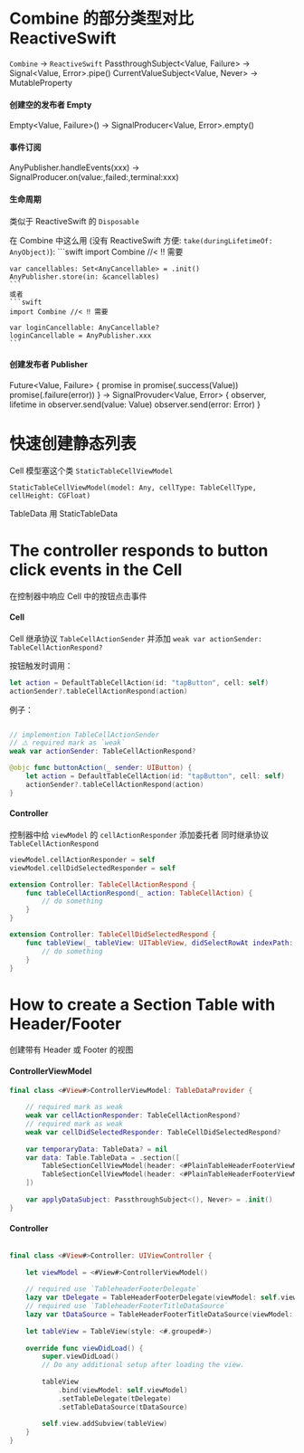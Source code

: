 #  Combine 的部分类型对比 ReactiveSwift

`Combine` -> `ReactiveSwift`
PassthroughSubject<Value, Failure> -> Signal<Value, Error>.pipe()
CurrentValueSubject<Value, Never> -> MutableProperty<Value>

#### 创建空的发布者 Empty
Empty<Value, Failure>() -> SignalProducer<Value, Error>.empty()

#### 事件订阅
AnyPublisher.handleEvents(xxx) -> SignalProducer.on(value:,failed:,terminal:xxx)

#### 生命周期
类似于 ReactiveSwift 的 `Disposable`

在 Combine 中这么用 (没有 ReactiveSwift 方便: `take(duringLifetimeOf: AnyObject)`):
    ```swift
    import Combine //< ‼️ 需要
    
    var cancellables: Set<AnyCancellable> = .init()
    AnyPublisher.store(in: &cancellables)
    ```
    或者
    ```swift
    import Combine //< ‼️ 需要
        
    var loginCancellable: AnyCancellable?
    loginCancellable = AnyPublisher.xxx
    ```

#### 创建发布者 Publisher
Future<Value, Failure> { promise in 
    promise(.success(Value))
    promise(.failure(error))
} 
-> 
SignalProvuder<Value, Error> { observer, lifetime in 
    observer.send(value: Value)
    observer.send(error: Error)
}


#  快速创建静态列表

Cell 模型塞这个类 `StaticTableCellViewModel`

`StaticTableCellViewModel(model: Any, cellType: TableCellType, cellHeight: CGFloat)`

TableData 用 StaticTableData


#  The controller responds to button click events in the Cell

在控制器中响应 Cell 中的按钮点击事件

#### Cell

Cell 继承协议 `TableCellActionSender`
并添加 `weak var actionSender: TableCellActionRespond?`

按钮触发时调用：
```swift
let action = DefaultTableCellAction(id: "tapButton", cell: self)
actionSender?.tableCellActionRespond(action)
```

例子：
```swift

// implemention TableCellActionSender
// ⚠️ required mark as `weak`
weak var actionSender: TableCellActionRespond?

@objc func buttonAction(_ sender: UIButton) {
    let action = DefaultTableCellAction(id: "tapButton", cell: self)
    actionSender?.tableCellActionRespond(action)
}
```

#### Controller

控制器中给 `viewModel` 的 `cellActionResponder` 添加委托者
同时继承协议 `TableCellActionRespond`
```swift
viewModel.cellActionResponder = self 
viewModel.cellDidSelectedResponder = self

extension Controller: TableCellActionRespond {
    func tableCellActionRespond(_ action: TableCellAction) {
        // do something
    }
}

extension Controller: TableCellDidSelectedRespond {
    func tableView(_ tableView: UITableView, didSelectRowAt indexPath: IndexPath) {
        // do something
    }
}
```

#  How to create a Section Table with Header/Footer

创建带有 Header 或 Footer 的视图

#### ControllerViewModel

```swift
final class <#View#>ControllerViewModel: TableDataProvider {
    
    // required mark as weak
    weak var cellActionResponder: TableCellActionRespond?
    // required mark as weak
    weak var cellDidSelectedResponder: TableCellDidSelectedRespond?
    
    var temporaryData: TableData? = nil
    var data: Table.TableData = .section([
        TableSectionCellViewModel(header: <#PlainTableHeaderFooterViewModel#>, data: <#[TableCellViewModel]#>),
        TableSectionCellViewModel(header: <#PlainTableHeaderFooterViewModel#>, data: <#[TableCellViewModel]#>),
    ])
    
    var applyDataSubject: PassthroughSubject<(), Never> = .init()
}
```

#### Controller

```swift

final class <#View#>Controller: UIViewController {
        
    let viewModel = <#View#>ControllerViewModel()
    
    // required use `TableheaderFooterDelegate`
    lazy var tDelegate = TableHeaderFooterDelegate(viewModel: self.viewModel)
    // required use `TableheaderFooterTitleDataSource`
    lazy var tDataSource = TableHeaderFooterTitleDataSource(viewModel: self.viewModel)
    
    let tableView = TableView(style: <#.grouped#>)
    
    override func viewDidLoad() {
        super.viewDidLoad()
        // Do any additional setup after loading the view.
         
        tableView
            .bind(viewModel: self.viewModel)
            .setTableDelegate(tDelegate)
            .setTableDataSource(tDataSource)
        
        self.view.addSubview(tableView)
    }
}
```
